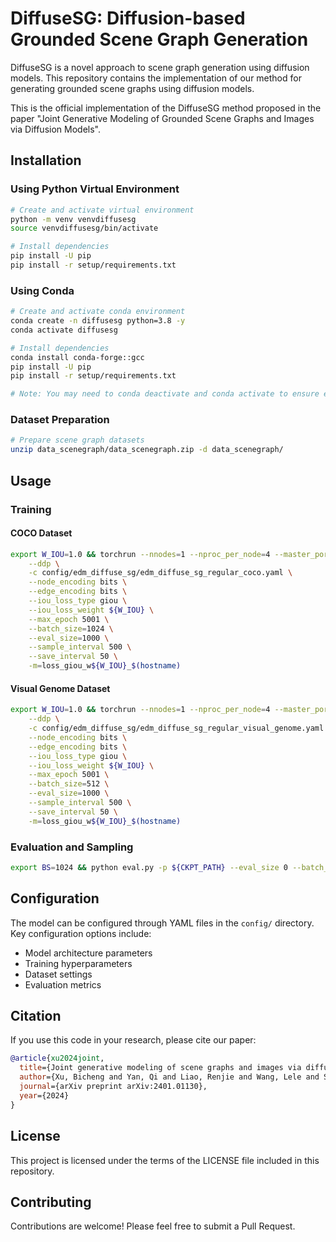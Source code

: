 # DiffuseSG: Diffusion-based Grounded Scene Graph Generation

DiffuseSG is a novel approach to scene graph generation using diffusion models. This repository contains the implementation of our method for generating grounded scene graphs using diffusion models.

This is the official implementation of the DiffuseSG method proposed in the paper "Joint Generative Modeling of Grounded Scene Graphs and Images via Diffusion Models".

## Installation

### Using Python Virtual Environment
```bash
# Create and activate virtual environment
python -m venv venvdiffusesg
source venvdiffusesg/bin/activate

# Install dependencies
pip install -U pip
pip install -r setup/requirements.txt
```

### Using Conda
```bash
# Create and activate conda environment
conda create -n diffusesg python=3.8 -y
conda activate diffusesg

# Install dependencies
conda install conda-forge::gcc
pip install -U pip
pip install -r setup/requirements.txt

# Note: You may need to conda deactivate and conda activate to ensure everything works properly
```

### Dataset Preparation
```bash
# Prepare scene graph datasets
unzip data_scenegraph/data_scenegraph.zip -d data_scenegraph/
```

## Usage

### Training

#### COCO Dataset
```bash
export W_IOU=1.0 && torchrun --nnodes=1 --nproc_per_node=4 --master_port=$MASTER_PORT train.py \
    --ddp \
    -c config/edm_diffuse_sg/edm_diffuse_sg_regular_coco.yaml \
    --node_encoding bits \
    --edge_encoding bits \
    --iou_loss_type giou \
    --iou_loss_weight ${W_IOU} \
    --max_epoch 5001 \
    --batch_size=1024 \
    --eval_size=1000 \
    --sample_interval 500 \
    --save_interval 50 \
    -m=loss_giou_w${W_IOU}_$(hostname)
```

#### Visual Genome Dataset
```bash
export W_IOU=1.0 && torchrun --nnodes=1 --nproc_per_node=4 --master_port=$MASTER_PORT train.py \
    --ddp \
    -c config/edm_diffuse_sg/edm_diffuse_sg_regular_visual_genome.yaml \
    --node_encoding bits \
    --edge_encoding bits \
    --iou_loss_type giou \
    --iou_loss_weight ${W_IOU} \
    --max_epoch 5001 \
    --batch_size=512 \
    --eval_size=1000 \
    --sample_interval 500 \
    --save_interval 50 \
    -m=loss_giou_w${W_IOU}_$(hostname)
```

### Evaluation and Sampling
```bash
export BS=1024 && python eval.py -p ${CKPT_PATH} --eval_size 0 --batch_size ${BS} -m=$(hostname)
```

## Configuration

The model can be configured through YAML files in the `config/` directory. Key configuration options include:

- Model architecture parameters
- Training hyperparameters
- Dataset settings
- Evaluation metrics

## Citation

If you use this code in your research, please cite our paper:

```bibtex
@article{xu2024joint,
  title={Joint generative modeling of scene graphs and images via diffusion models},
  author={Xu, Bicheng and Yan, Qi and Liao, Renjie and Wang, Lele and Sigal, Leonid},
  journal={arXiv preprint arXiv:2401.01130},
  year={2024}
}
```

## License

This project is licensed under the terms of the LICENSE file included in this repository.

## Contributing

Contributions are welcome! Please feel free to submit a Pull Request.
